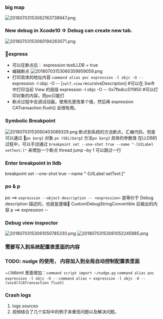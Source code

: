 
### big map
![20180703153062163738947.png](http://p88xz0cfk.bkt.clouddn.com/20180703153062163738947.png)

### New debug in Xcode10 => Debug can create new tab.
![20180703153060194263071.png](http://p88xz0cfk.bkt.clouddn.com/20180703153060194263071.png)

### express
* 可以在断点后： expression testLLDB = true
* 编辑断点
![20180703153060359959059.png](http://p88xz0cfk.bkt.clouddn.com/20180703153060359959059.png)
* 打印具体的地址内容
`command alias poc expression -l objc -O --`
expression -l objc -O -- [`self.view` recursiveDescription]  #可以在 Swift 中打印当前 View 的层级
expression -l objc -O -- 0x7fbdcc511950 #可以打印对象的内容，而po只能打
* 断点过程中去调试动画，使用先更改某个值，然后再 expression CATransaction.flush() 会很有用。

### Symbolic Breakpoint
![20180703153060403089329.png](http://p88xz0cfk.bkt.clouddn.com/20180703153060403089329.png)
断点到系统的方法断点，汇编代码，但是可以通过 `po $arg1` 对象 `po (SEL)$arg2` 方法`po $arg3` 具体的参数值 
在LLDB的过程中，可以手动通过 `breakpoint set --one-shot true --name "-[UILabel setText:]"` 来增加一个断点
thread jump –by 1 可以跳过一行

### Enter breakpoint in lldb
breakpoint set --one-shot true --name "-[UILabel setText:]"

### po & p
po ==> `expression --object-description -- <expression>` 是等价于 Debug description 描述的，也就是遵循 CustomDebugStringConvertible 后输出的内容
p  ==> expression -- <expression>

### Debug view inspector
![20180703153061050785330.png](http://p88xz0cfk.bkt.clouddn.com/20180703153061050785330.png)
![20180703153061052245885.png](http://p88xz0cfk.bkt.clouddn.com/20180703153061052245885.png)

### 需要写入到系统配置表里面的内容
### TODO: nudge 的使用， 内容加入到全局自动控制配置表里面
~/.lldbinit 里面增加：`command script import ~/nudge.py` `command alias poc expression -l objc -O --` `command alias ☀️ expression -l objc -O -- (void)[CATransaction flush]`


### Crash logs
1. logs sources
2. 视频结合了几个实际中的例子来重现问题以及解决问题。